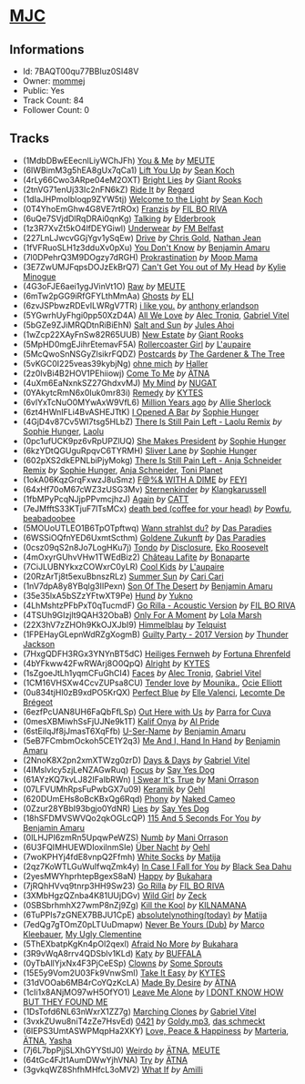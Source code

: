 # [MJC](https://open.spotify.com/playlist/7BAQT00qu77BBIuz0SI48V)
## Informations
<!-- META_BEGIN -->
- Id: 7BAQT00qu77BBIuz0SI48V
- Owner: [mommej](https://open.spotify.com/user/mommej)
- Public: Yes
- Track Count: 84
- Follower Count: 0
<!-- META_END -->


## Tracks
<!-- TRACK_LIST_BEGIN -->
- (1MdbDBwEEecnlLiyWChJFh) [You & Me](https://open.spotify.com/track/1MdbDBwEEecnlLiyWChJFh) *by* [MEUTE](https://open.spotify.com/artist/1z5xbcOeFRQXBVDpvRPh8H)
- (6IWBimM3g5hEA8gUx7qCa1) [Lift You Up](https://open.spotify.com/track/6IWBimM3g5hEA8gUx7qCa1) *by* [Sean Koch](https://open.spotify.com/artist/4sOLJi96MhdlMv5Iz9YZT9)
- (4rLy66Cwo3ARpe04eM2OXT) [Bright Lies](https://open.spotify.com/track/4rLy66Cwo3ARpe04eM2OXT) *by* [Giant Rooks](https://open.spotify.com/artist/5wD0owYApRtYmjPWavWKvb)
- (2tnVG71enUj33Ic2nFN6kZ) [Ride It](https://open.spotify.com/track/2tnVG71enUj33Ic2nFN6kZ) *by* [Regard](https://open.spotify.com/artist/4ofCBoyEiGSePFAG500xev)
- (1dIaJHPmolbloqp9ZYW5tj) [Welcome to the Light](https://open.spotify.com/track/1dIaJHPmolbloqp9ZYW5tj) *by* [Sean Koch](https://open.spotify.com/artist/4sOLJi96MhdlMv5Iz9YZT9)
- (0T4YhoEmGhw4G8VE7rtROx) [Franzis](https://open.spotify.com/track/0T4YhoEmGhw4G8VE7rtROx) *by* [FIL BO RIVA](https://open.spotify.com/artist/3JE0uoggWwwYG6rSSJk0HN)
- (6uQe7SVjdDlRqDRAi0qnKg) [Talking](https://open.spotify.com/track/6uQe7SVjdDlRqDRAi0qnKg) *by* [Elderbrook](https://open.spotify.com/artist/2vf4pRsEY6LpL5tKmqWb64)
- (1z3R7XvZt5kO4lfDEYGiwl) [Underwear](https://open.spotify.com/track/1z3R7XvZt5kO4lfDEYGiwl) *by* [FM Belfast](https://open.spotify.com/artist/22V3XeUvqBmVzu82JdKFWi)
- (227LnLJwcvGGjYgv1ySqEw) [Drive](https://open.spotify.com/track/227LnLJwcvGGjYgv1ySqEw) *by* [Chris Gold](https://open.spotify.com/artist/3k2ntYCRYwchneYCxhOZFN), [Nathan Jean](https://open.spotify.com/artist/6QwldttyGTxNlwhjgegpXf)
- (1fVFRuoSLH1z3dduXv0pXu) [You Don't Know](https://open.spotify.com/track/1fVFRuoSLH1z3dduXv0pXu) *by* [Benjamin Amaru](https://open.spotify.com/artist/05HjXsZCR2S4JW473HsFvp)
- (7l0DPehrQ3M9DOgzy7dRGH) [Prokrastination](https://open.spotify.com/track/7l0DPehrQ3M9DOgzy7dRGH) *by* [Moop Mama](https://open.spotify.com/artist/49rpD3gtSpIjsZNxdwhuYl)
- (3E7ZwUMJFqpsDOJzEkBrQ7) [Can't Get You out of My Head](https://open.spotify.com/track/3E7ZwUMJFqpsDOJzEkBrQ7) *by* [Kylie Minogue](https://open.spotify.com/artist/4RVnAU35WRWra6OZ3CbbMA)
- (4G3oFJE6aei1ygJVinVt1O) [Raw](https://open.spotify.com/track/4G3oFJE6aei1ygJVinVt1O) *by* [MEUTE](https://open.spotify.com/artist/1z5xbcOeFRQXBVDpvRPh8H)
- (6mTw2pGG9iRfGFYLthMmAa) [Ghosts](https://open.spotify.com/track/6mTw2pGG9iRfGFYLthMmAa) *by* [ELI](https://open.spotify.com/artist/63gbXCha1jpkrJJ9K5gGpR)
- (6zvJSPbwzRDEvILWRgV7TR) [i like you.](https://open.spotify.com/track/6zvJSPbwzRDEvILWRgV7TR) *by* [anthony erlandson](https://open.spotify.com/artist/1JFwvTvj5ITQAwRP5pXLXS)
- (5YGwrhUyFhgi0pp50XzD4A) [All We Love](https://open.spotify.com/track/5YGwrhUyFhgi0pp50XzD4A) *by* [Alec Troniq](https://open.spotify.com/artist/7gY2UGpmfLNKfezQPuG7Hx), [Gabriel Vitel](https://open.spotify.com/artist/1cdGFmm7cm0yvD7mA40R8x)
- (5bGZe9ZJiMRQDtnRiBiEhN) [Salt and Sun](https://open.spotify.com/track/5bGZe9ZJiMRQDtnRiBiEhN) *by* [Jules Ahoi](https://open.spotify.com/artist/2l1xTBTIBaAiJhekoLM8mk)
- (1wZcp22XAyFnSw82R65UUB) [New Estate](https://open.spotify.com/track/1wZcp22XAyFnSw82R65UUB) *by* [Giant Rooks](https://open.spotify.com/artist/5wD0owYApRtYmjPWavWKvb)
- (5MpHD0mgEJihrEtemavF5A) [Rollercoaster Girl](https://open.spotify.com/track/5MpHD0mgEJihrEtemavF5A) *by* [L'aupaire](https://open.spotify.com/artist/6d9XIbBseVi999qdzDEtwE)
- (5McQwoSnNSGyZlsikrFQDZ) [Postcards](https://open.spotify.com/track/5McQwoSnNSGyZlsikrFQDZ) *by* [The Gardener & The Tree](https://open.spotify.com/artist/1GarejqGHyKM1adTFnB4NN)
- (5vKGC0I225veas39kybjNg) [ohne mich](https://open.spotify.com/track/5vKGC0I225veas39kybjNg) *by* [Haller](https://open.spotify.com/artist/62U6nJKR1V8QOspXUzWle3)
- (2z0IvBi4B2HOV1PEhiiowj) [Come To Me](https://open.spotify.com/track/2z0IvBi4B2HOV1PEhiiowj) *by* [ÄTNA](https://open.spotify.com/artist/4ORnI4BzjKFbUply6fRvkX)
- (4uXm6EaNxnkSZ27GhdxvMJ) [My Mind](https://open.spotify.com/track/4uXm6EaNxnkSZ27GhdxvMJ) *by* [NUGAT](https://open.spotify.com/artist/74yjU6gHx05PeHAokao6DS)
- (0YAkytcRmN6x0Iuk0mr83i) [Remedy](https://open.spotify.com/track/0YAkytcRmN6x0Iuk0mr83i) *by* [KYTES](https://open.spotify.com/artist/1q8H46YhdCtAO8tXHIWe2d)
- (6vlYxTcNuO0MYwAxW9VfL6) [Million Years ago](https://open.spotify.com/track/6vlYxTcNuO0MYwAxW9VfL6) *by* [Allie Sherlock](https://open.spotify.com/artist/2yTmZ1PwFKkO0FjQp2flPl)
- (6zt4HWnIFLi4BvASHEJTtK) [I Opened A Bar](https://open.spotify.com/track/6zt4HWnIFLi4BvASHEJTtK) *by* [Sophie Hunger](https://open.spotify.com/artist/3nOQJdlPEzFVhTEzxwcGax)
- (4GjD4v87Cv5WI7tsg5HLbZ) [There Is Still Pain Left - Laolu Remix](https://open.spotify.com/track/4GjD4v87Cv5WI7tsg5HLbZ) *by* [Sophie Hunger](https://open.spotify.com/artist/3nOQJdlPEzFVhTEzxwcGax), [Laolu](https://open.spotify.com/artist/53PSeUFq8tMZc0zdd1oUTG)
- (0pc1ufUCK9pz6vRpUPZlUQ) [She Makes President](https://open.spotify.com/track/0pc1ufUCK9pz6vRpUPZlUQ) *by* [Sophie Hunger](https://open.spotify.com/artist/3nOQJdlPEzFVhTEzxwcGax)
- (6kzYDtQGUguRpqvC6TYRMH) [Sliver Lane](https://open.spotify.com/track/6kzYDtQGUguRpqvC6TYRMH) *by* [Sophie Hunger](https://open.spotify.com/artist/3nOQJdlPEzFVhTEzxwcGax)
- (602pXS2dkEPNLbiPjyMokg) [There Is Still Pain Left - Anja Schneider Remix](https://open.spotify.com/track/602pXS2dkEPNLbiPjyMokg) *by* [Sophie Hunger](https://open.spotify.com/artist/3nOQJdlPEzFVhTEzxwcGax), [Anja Schneider](https://open.spotify.com/artist/0f14r70OISSfJoyqYaHbgV), [Toni Planet](https://open.spotify.com/artist/2cHCrHzbImO4wSgev0g6U4)
- (1okA06KqzGrqFxwzJ8uSmz) [F@%& WITH A DIME](https://open.spotify.com/track/1okA06KqzGrqFxwzJ8uSmz) *by* [FEYI](https://open.spotify.com/artist/2E41RSTUOR7CBYbfzXYI2t)
- (64xHf70oM67cWZ3zUSG3Mv) [Sternenkinder](https://open.spotify.com/track/64xHf70oM67cWZ3zUSG3Mv) *by* [Klangkarussell](https://open.spotify.com/artist/041iTeoMIwXMlShuQPIVKo)
- (1fbMPyPcqNJjpPPvmcjhzJ) [Again](https://open.spotify.com/track/1fbMPyPcqNJjpPPvmcjhzJ) *by* [CATT](https://open.spotify.com/artist/4vECkYVXR5tUXqDk2LVzkJ)
- (7eJMfftS33KTjuF7lTsMCx) [death bed (coffee for your head)](https://open.spotify.com/track/7eJMfftS33KTjuF7lTsMCx) *by* [Powfu](https://open.spotify.com/artist/6bmlMHgSheBauioMgKv2tn), [beabadoobee](https://open.spotify.com/artist/35l9BRT7MXmM8bv2WDQiyB)
- (5MOUoUTLEO1B6TpOTpftwq) [Wann strahlst du?](https://open.spotify.com/track/5MOUoUTLEO1B6TpOTpftwq) *by* [Das Paradies](https://open.spotify.com/artist/5wYcbpyGZGlUOiNpbLWZTo)
- (6WSSiOQfnYED6UxmtScthm) [Goldene Zukunft](https://open.spotify.com/track/6WSSiOQfnYED6UxmtScthm) *by* [Das Paradies](https://open.spotify.com/artist/5wYcbpyGZGlUOiNpbLWZTo)
- (0csz09qS2n8Jo7LogHKu7j) [Tondo](https://open.spotify.com/track/0csz09qS2n8Jo7LogHKu7j) *by* [Disclosure](https://open.spotify.com/artist/6nS5roXSAGhTGr34W6n7Et), [Eko Roosevelt](https://open.spotify.com/artist/7hs75D38FalYWr7BDO1WPh)
- (4mOxyrGUhvVHw1TWEdBiz2) [Château Lafite](https://open.spotify.com/track/4mOxyrGUhvVHw1TWEdBiz2) *by* [Bonaparte](https://open.spotify.com/artist/2jwl8DJIsmnFbA5vPdGSCy)
- (7CiJLUBNYkxzCOWxrC0yLR) [Cool Kids](https://open.spotify.com/track/7CiJLUBNYkxzCOWxrC0yLR) *by* [L'aupaire](https://open.spotify.com/artist/6d9XIbBseVi999qdzDEtwE)
- (20RzArTj8t5exuBbnszRLz) [Summer Sun](https://open.spotify.com/track/20RzArTj8t5exuBbnszRLz) *by* [Cari Cari](https://open.spotify.com/artist/0ey6crPk5fXQWkq21iPTMV)
- (1nV7dpA8y8YBqlg3IIPexn) [Son Of The Desert](https://open.spotify.com/track/1nV7dpA8y8YBqlg3IIPexn) *by* [Benjamin Amaru](https://open.spotify.com/artist/05HjXsZCR2S4JW473HsFvp)
- (35e35lxA5bSZzYFtwXT9Pe) [Hund](https://open.spotify.com/track/35e35lxA5bSZzYFtwXT9Pe) *by* [Yukno](https://open.spotify.com/artist/01JZtu3hMY7lmY36RCqzIl)
- (4LhMshtzPFbPxT0qTucmdF) [Go Rilla - Acoustic Version](https://open.spotify.com/track/4LhMshtzPFbPxT0qTucmdF) *by* [FIL BO RIVA](https://open.spotify.com/artist/3JE0uoggWwwYG6rSSJk0HN)
- (4TSUh9GIzjlt9QAH32ObaB) [Only For A Moment](https://open.spotify.com/track/4TSUh9GIzjlt9QAH32ObaB) *by* [Lola Marsh](https://open.spotify.com/artist/56UIK6wmbbxuQ6VA20vrWD)
- (22X3hV7zZHOh9KkOJXJbI9) [Himmelblau](https://open.spotify.com/track/22X3hV7zZHOh9KkOJXJbI9) *by* [Telquist](https://open.spotify.com/artist/1P7bWg37j6b4baXFeNNzrE)
- (1FPEHayGLepnWdRZgXogmB) [Guilty Party - 2017 Version](https://open.spotify.com/track/1FPEHayGLepnWdRZgXogmB) *by* [Thunder Jackson](https://open.spotify.com/artist/3o0xJMKswwtXz2PhrRCHhJ)
- (7HxgQDFH3RGx3YNYnBT5dC) [Heiliges Fernweh](https://open.spotify.com/track/7HxgQDFH3RGx3YNYnBT5dC) *by* [Fortuna Ehrenfeld](https://open.spotify.com/artist/7xs1dZEBvPCk2zktBhVeKb)
- (4bYFkww42FwRWArj8O0QpQ) [Alright](https://open.spotify.com/track/4bYFkww42FwRWArj8O0QpQ) *by* [KYTES](https://open.spotify.com/artist/1q8H46YhdCtAO8tXHIWe2d)
- (1sZgoeJtLh1yqmCFuGhCI4) [Faces](https://open.spotify.com/track/1sZgoeJtLh1yqmCFuGhCI4) *by* [Alec Troniq](https://open.spotify.com/artist/7gY2UGpmfLNKfezQPuG7Hx), [Gabriel Vitel](https://open.spotify.com/artist/1cdGFmm7cm0yvD7mA40R8x)
- (1CM16VHSXw4CcvZUPsa8CU) [Tender love](https://open.spotify.com/track/1CM16VHSXw4CcvZUPsa8CU) *by* [Mounika.](https://open.spotify.com/artist/2FdGoGN8SKxgxhUlP9aMDO), [Ocie Elliott](https://open.spotify.com/artist/5jbk18C7YXRcEZxUWPJCyT)
- (0u834tjHl0zB9xdPO5KrQX) [Perfect Blue](https://open.spotify.com/track/0u834tjHl0zB9xdPO5KrQX) *by* [Elle Valenci](https://open.spotify.com/artist/3glvSAS5Z6057HM9ov0HOt), [Lecomte De Brégeot](https://open.spotify.com/artist/0Y3QSSc5Uw3g2ZHPkR2bdA)
- (6ezfPcUAN8UH6FaQbFfLSp) [Out Here with Us](https://open.spotify.com/track/6ezfPcUAN8UH6FaQbFfLSp) *by* [Parra for Cuva](https://open.spotify.com/artist/238y1dKPtMeFEpX3Y6H1Vr)
- (0mesXBMiwhSsFjUJNe9k1T) [Kalif Onya](https://open.spotify.com/track/0mesXBMiwhSsFjUJNe9k1T) *by* [Al Pride](https://open.spotify.com/artist/2H348ORtPqCyeJllhI8ddB)
- (6stEilqJf8jJmasT6XqFfb) [U-Ser-Name](https://open.spotify.com/track/6stEilqJf8jJmasT6XqFfb) *by* [Benjamin Amaru](https://open.spotify.com/artist/05HjXsZCR2S4JW473HsFvp)
- (5eB7FCmbmOckoh5CE1Y2q3) [Me And I, Hand In Hand](https://open.spotify.com/track/5eB7FCmbmOckoh5CE1Y2q3) *by* [Benjamin Amaru](https://open.spotify.com/artist/05HjXsZCR2S4JW473HsFvp)
- (2NnoK8X2pn2xmXTWzg0zrD) [Days & Days](https://open.spotify.com/track/2NnoK8X2pn2xmXTWzg0zrD) *by* [Gabriel Vitel](https://open.spotify.com/artist/1cdGFmm7cm0yvD7mA40R8x)
- (4IMslvlcy5zjLeNZAGwRuq) [Focus](https://open.spotify.com/track/4IMslvlcy5zjLeNZAGwRuq) *by* [Say Yes Dog](https://open.spotify.com/artist/039HWymb5EJiSHhtlJctsi)
- (61AYzKQ7kvLJ82IFaIbRWn) [I Swear It's True](https://open.spotify.com/track/61AYzKQ7kvLJ82IFaIbRWn) *by* [Mani Orrason](https://open.spotify.com/artist/6Xy8dw47s5ZgDlr0isOLV2)
- (07LFVUMhRpsFuPwbGX7u09) [Keramik](https://open.spotify.com/track/07LFVUMhRpsFuPwbGX7u09) *by* [Oehl](https://open.spotify.com/artist/0LLCimRswRk6Ks5oBJ4Abp)
- (620DUmEHs8oBcKBxQg6Rqd) [Phony](https://open.spotify.com/track/620DUmEHs8oBcKBxQg6Rqd) *by* [Naked Cameo](https://open.spotify.com/artist/6tzSR1jkVo43Y3r4EFA6df)
- (0Zzur28YBbI93bgjo0YdNR) [Lies](https://open.spotify.com/track/0Zzur28YBbI93bgjo0YdNR) *by* [Say Yes Dog](https://open.spotify.com/artist/039HWymb5EJiSHhtlJctsi)
- (18hSFDMVSWVQo2qkOGLcQP) [115 And 5 Seconds For You](https://open.spotify.com/track/18hSFDMVSWVQo2qkOGLcQP) *by* [Benjamin Amaru](https://open.spotify.com/artist/05HjXsZCR2S4JW473HsFvp)
- (0ILHJPI6zmRn5UpqwPeWZS) [Numb](https://open.spotify.com/track/0ILHJPI6zmRn5UpqwPeWZS) *by* [Mani Orrason](https://open.spotify.com/artist/6Xy8dw47s5ZgDlr0isOLV2)
- (6U3FQIMHUEWDIoxilnmSIe) [Über Nacht](https://open.spotify.com/track/6U3FQIMHUEWDIoxilnmSIe) *by* [Oehl](https://open.spotify.com/artist/0LLCimRswRk6Ks5oBJ4Abp)
- (7woKPHYj4fdE8vnpQ2Ffmh) [White Socks](https://open.spotify.com/track/7woKPHYj4fdE8vnpQ2Ffmh) *by* [Matija](https://open.spotify.com/artist/0AT9xOpJni8J7sM4UNrrt9)
- (2qz7KoWTLGuWuIfwqZmk4y) [In Case I Fall for You](https://open.spotify.com/track/2qz7KoWTLGuWuIfwqZmk4y) *by* [Black Sea Dahu](https://open.spotify.com/artist/5JrIBQLdYU5SkSdu0zrO70)
- (2yesMWYhprhtepBgexS8aN) [Happy](https://open.spotify.com/track/2yesMWYhprhtepBgexS8aN) *by* [Bukahara](https://open.spotify.com/artist/21K0gLOe4i0o6l1MHd5a6W)
- (7jRQhHVvq9tnrp3HH9Sw23) [Go Rilla](https://open.spotify.com/track/7jRQhHVvq9tnrp3HH9Sw23) *by* [FIL BO RIVA](https://open.spotify.com/artist/3JE0uoggWwwYG6rSSJk0HN)
- (3XMbHgzQZnba4K81UUjDGv) [Wild Girl](https://open.spotify.com/track/3XMbHgzQZnba4K81UUjDGv) *by* [Zeck](https://open.spotify.com/artist/2Brk4G18TPI8kgR3fG8agO)
- (0SBSbrhmhX27wmP8nZj9Zg) [Kill the Kool](https://open.spotify.com/track/0SBSbrhmhX27wmP8nZj9Zg) *by* [KILNAMANA](https://open.spotify.com/artist/3GcJByqqe50YhBlkYq9dDx)
- (6TuPPls7zGNEX7BBJU1CpE) [absolutelynothing(today)](https://open.spotify.com/track/6TuPPls7zGNEX7BBJU1CpE) *by* [Matija](https://open.spotify.com/artist/0AT9xOpJni8J7sM4UNrrt9)
- (7edQg7gTOmZ0pLTUuDmapw) [Never Be Yours (Dub)](https://open.spotify.com/track/7edQg7gTOmZ0pLTUuDmapw) *by* [Marco Kleebauer](https://open.spotify.com/artist/6V6PVcKsN7s2GUtZIoK864), [My Ugly Clementine](https://open.spotify.com/artist/5PLynKfQumQiB3ihXcG28Y)
- (5ThEXbatpKgKn4pOl2qexl) [Afraid No More](https://open.spotify.com/track/5ThEXbatpKgKn4pOl2qexl) *by* [Bukahara](https://open.spotify.com/artist/21K0gLOe4i0o6l1MHd5a6W)
- (3R9vWqA8rrv4QDSblv1KLd) [Katy](https://open.spotify.com/track/3R9vWqA8rrv4QDSblv1KLd) *by* [BUFFALA](https://open.spotify.com/artist/27Vd3yb5Q9CoMJCYMb9zpg)
- (0yTbAllYjxNx4F3PjCeESp) [Clowns](https://open.spotify.com/track/0yTbAllYjxNx4F3PjCeESp) *by* [Some Sprouts](https://open.spotify.com/artist/41g2y82Z8CADYGlzujOzKp)
- (15E5y9Vom2U03Fk9VnwSmI) [Take It Easy](https://open.spotify.com/track/15E5y9Vom2U03Fk9VnwSmI) *by* [KYTES](https://open.spotify.com/artist/1q8H46YhdCtAO8tXHIWe2d)
- (31dVOOab6MB4rCoYQzKcLA) [Made By Desire](https://open.spotify.com/track/31dVOOab6MB4rCoYQzKcLA) *by* [ÄTNA](https://open.spotify.com/artist/4ORnI4BzjKFbUply6fRvkX)
- (1cIi1x8ANjMO97wH5OfYO1) [Leave Me Alone](https://open.spotify.com/track/1cIi1x8ANjMO97wH5OfYO1) *by* [I DONT KNOW HOW BUT THEY FOUND ME](https://open.spotify.com/artist/0Raaw7kr1Vzat4ZvHzjsJR)
- (1DsTofd6NL63nWxrX1ZZ7g) [Marching Clones](https://open.spotify.com/track/1DsTofd6NL63nWxrX1ZZ7g) *by* [Gabriel Vitel](https://open.spotify.com/artist/1cdGFmm7cm0yvD7mA40R8x)
- (3vxkZUwu8niT4zZe7HsvEd) [0421](https://open.spotify.com/track/3vxkZUwu8niT4zZe7HsvEd) *by* [Goldy.mp3](https://open.spotify.com/artist/15OpDdqnzp15Be1IC8xZn7), [das schmeckt](https://open.spotify.com/artist/10l41OOjG8mcW7bO4kVVuu)
- (6IEPS3UmtASWPMqpHa2XKY) [Love, Peace & Happiness](https://open.spotify.com/track/6IEPS3UmtASWPMqpHa2XKY) *by* [Marteria](https://open.spotify.com/artist/3nDNDLcZuSto4k9u4AbcLB), [ÄTNA](https://open.spotify.com/artist/4ORnI4BzjKFbUply6fRvkX), [Yasha](https://open.spotify.com/artist/3tmjMu5zfLOTVJ8YX5FDpU)
- (7j6L7bpPjjSLXhGYYStIJ0) [Weirdo](https://open.spotify.com/track/7j6L7bpPjjSLXhGYYStIJ0) *by* [ÄTNA](https://open.spotify.com/artist/4ORnI4BzjKFbUply6fRvkX), [MEUTE](https://open.spotify.com/artist/1z5xbcOeFRQXBVDpvRPh8H)
- (64tGc4FJt1AumDWwYjhVNA) [Try](https://open.spotify.com/track/64tGc4FJt1AumDWwYjhVNA) *by* [ÄTNA](https://open.spotify.com/artist/4ORnI4BzjKFbUply6fRvkX)
- (3gvkqWZ8ShfhMHfcL3oMV2) [What If](https://open.spotify.com/track/3gvkqWZ8ShfhMHfcL3oMV2) *by* [Amilli](https://open.spotify.com/artist/6plodklNvq0eGpBOL4ko0D)
<!-- TRACK_LIST_END -->
